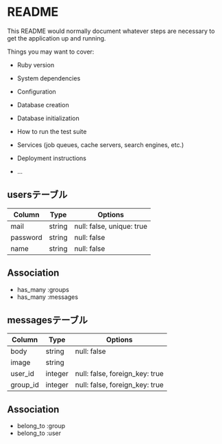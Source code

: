 # README

This README would normally document whatever steps are necessary to get the
application up and running.

Things you may want to cover:

* Ruby version

* System dependencies

* Configuration

* Database creation

* Database initialization

* How to run the test suite

* Services (job queues, cache servers, search engines, etc.)

* Deployment instructions

* ...
## usersテーブル

|Column|Type|Options|
|------|----|-------|
|mail|string|null: false, unique: true|
|password|string|null: false|
|name|string|null: false|

## Association
- has_many :groups
- has_many :messages

## messagesテーブル

|Column|Type|Options|
|------|----|-------|
|body|string|null: false|
|image|string||
|user_id|integer|null: false, foreign_key: true|
|group_id|integer|null: false, foreign_key: true|

## Association
- belong_to :group
- belong_to :user